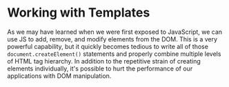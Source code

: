 # Working with Templates

As we may have learned when we were first exposed to JavaScript, we can use JS to add, remove, and modify elements from the DOM. This is a very powerful capability, but it quickly becomes tedious to write all of those `document.createElement()` statements and properly combine multiple levels of HTML tag hierarchy. In addition to the repetitive strain of creating elements individually, it's possible to hurt the performance of our applications with DOM manipulation.